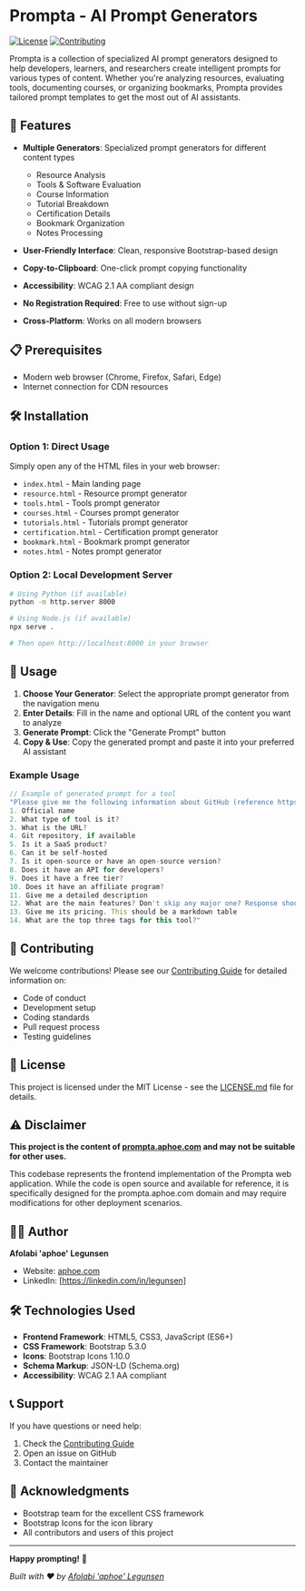 # Prompta - AI Prompt Generators

[![License](https://img.shields.io/badge/license-MIT-blue.svg)](LICENSE.md)
[![Contributing](https://img.shields.io/badge/contributing-guide-green.svg)](CONTRIBUTING.md)

Prompta is a collection of specialized AI prompt generators designed to help developers, learners, and researchers create intelligent prompts for various types of content. Whether you're analyzing resources, evaluating tools, documenting courses, or organizing bookmarks, Prompta provides tailored prompt templates to get the most out of AI assistants.

## 🚀 Features

- **Multiple Generators**: Specialized prompt generators for different content types

  - Resource Analysis
  - Tools & Software Evaluation
  - Course Information
  - Tutorial Breakdown
  - Certification Details
  - Bookmark Organization
  - Notes Processing

- **User-Friendly Interface**: Clean, responsive Bootstrap-based design
- **Copy-to-Clipboard**: One-click prompt copying functionality
- **Accessibility**: WCAG 2.1 AA compliant design
- **No Registration Required**: Free to use without sign-up
- **Cross-Platform**: Works on all modern browsers

## 📋 Prerequisites

- Modern web browser (Chrome, Firefox, Safari, Edge)
- Internet connection for CDN resources

## 🛠️ Installation

### Option 1: Direct Usage

Simply open any of the HTML files in your web browser:

- `index.html` - Main landing page
- `resource.html` - Resource prompt generator
- `tools.html` - Tools prompt generator
- `courses.html` - Courses prompt generator
- `tutorials.html` - Tutorials prompt generator
- `certification.html` - Certification prompt generator
- `bookmark.html` - Bookmark prompt generator
- `notes.html` - Notes prompt generator

### Option 2: Local Development Server

```bash
# Using Python (if available)
python -m http.server 8000

# Using Node.js (if available)
npx serve .

# Then open http://localhost:8000 in your browser
```

## 📖 Usage

1. **Choose Your Generator**: Select the appropriate prompt generator from the navigation menu
2. **Enter Details**: Fill in the name and optional URL of the content you want to analyze
3. **Generate Prompt**: Click the "Generate Prompt" button
4. **Copy & Use**: Copy the generated prompt and paste it into your preferred AI assistant

### Example Usage

```javascript
// Example of generated prompt for a tool
"Please give me the following information about GitHub (reference https://github.com)
1. Official name
2. What type of tool is it?
3. What is the URL?
4. Git repository, if available
5. Is it a SaaS product?
6. Can it be self-hosted
7. Is it open-source or have an open-source version?
8. Does it have an API for developers?
9. Does it have a free tier?
10. Does it have an affiliate program?
11. Give me a detailed description
12. What are the main features? Don't skip any major one? Response should be a bullet list with a sentence-long description of each feature
13. Give me its pricing. This should be a markdown table
14. What are the top three tags for this tool?"
```

## 🤝 Contributing

We welcome contributions! Please see our [Contributing Guide](CONTRIBUTING.md) for detailed information on:

- Code of conduct
- Development setup
- Coding standards
- Pull request process
- Testing guidelines

## 📄 License

This project is licensed under the MIT License - see the [LICENSE.md](LICENSE.md) file for details.

## ⚠️ Disclaimer

**This project is the content of [prompta.aphoe.com](https://aphoe.com) and may not be suitable for other uses.**

This codebase represents the frontend implementation of the Prompta web application. While the code is open source and available for reference, it is specifically designed for the prompta.aphoe.com domain and may require modifications for other deployment scenarios.

## 👨‍💻 Author

**Afolabi 'aphoe' Legunsen**

- Website: [aphoe.com](https://aphoe.com)
- LinkedIn: [https://linkedin.com/in/legunsen]

## 🛠️ Technologies Used

- **Frontend Framework**: HTML5, CSS3, JavaScript (ES6+)
- **CSS Framework**: Bootstrap 5.3.0
- **Icons**: Bootstrap Icons 1.10.0
- **Schema Markup**: JSON-LD (Schema.org)
- **Accessibility**: WCAG 2.1 AA compliant

## 📞 Support

If you have questions or need help:

1. Check the [Contributing Guide](CONTRIBUTING.md)
2. Open an issue on GitHub
3. Contact the maintainer

## 🙏 Acknowledgments

- Bootstrap team for the excellent CSS framework
- Bootstrap Icons for the icon library
- All contributors and users of this project

---

**Happy prompting!** 🎯

_Built with ❤️ by [Afolabi 'aphoe' Legunsen](https://aphoe.com)_
